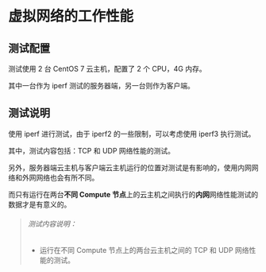 # 虚拟网络的工作性能

## 测试配置

测试使用 2 台 CentOS 7 云主机，配置了 2 个 CPU，4G 内存。

其中一台作为 iperf 测试的服务器端，另一台则作为客户端。

## 测试说明

使用 iperf 进行测试，由于 iperf2 的一些限制，可以考虑使用 iperf3 执行测试。

其中，测试内容包括：TCP 和 UDP 网络性能的测试。

另外，服务器端云主机与客户端云主机运行的位置对测试是有影响的，使用内网网络和外网网络也会有所不同。

而只有运行在两台**不同 Compute 节点**上的云主机之间执行的**内网**网络性能测试的数据才是有意义的。

> ###### 测试内容说明：
> * 运行在不同 Compute 节点上的两台云主机之间的 TCP 和 UDP 网络性能的测试。

